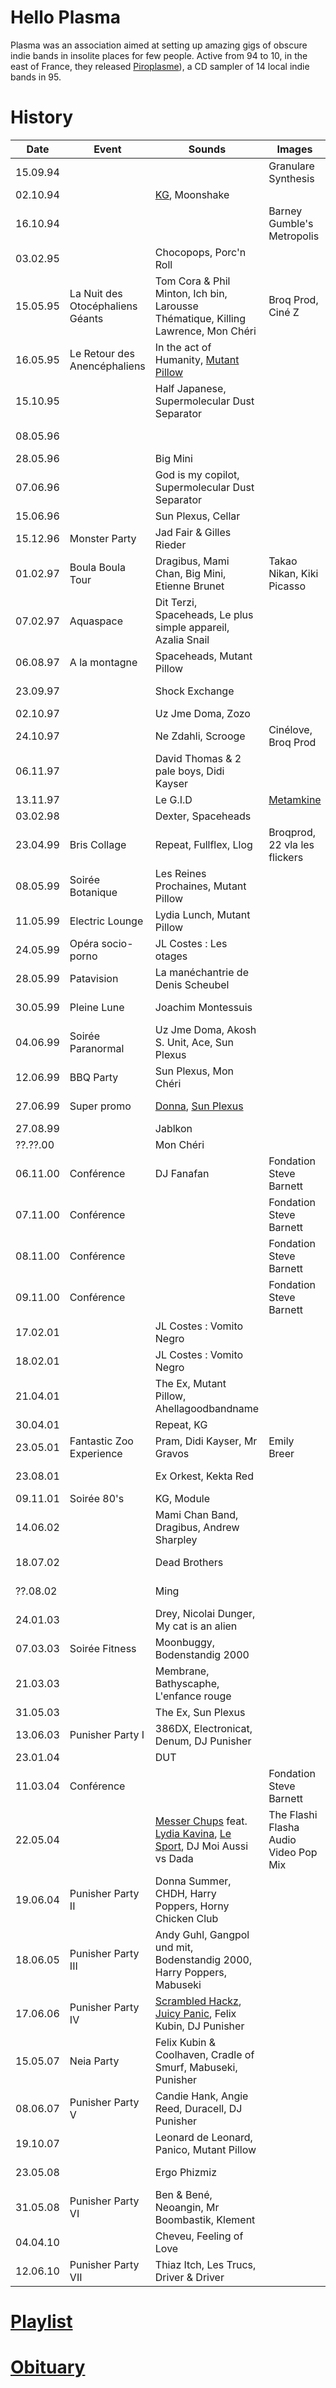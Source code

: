 # Hello Plasma
Plasma was an association aimed at setting up amazing gigs of obscure indie bands in insolite places for few people. Active from 94 to 10, in the east of France, they released <a href="https://mulhouse.github.io/piroplasme" target="_self">Piroplasme</a>), a CD sampler of 14 local indie bands in 95.

# History
| Date     | Event                            | Sounds                                                                               | Images                        | Action             | Venue                    | Town        |
|----------|----------------------------------|-----------------------------------------------------------------------------------|-------------------------------|--------------------|-------------------------|--------------|
| 15.09.94 |                                  |                                                                                   | Granulare Synthesis           |                    | Noumatrouff             | Mulhouse     |
| 02.10.94 |                                  | [KG](https://freekg.bandcamp.com), Moonshake                                                                     |                               |                    | Noumatrouff             | Mulhouse     |
| 16.10.94 |                                  |                                                                                   | Barney Gumble's Metropolis    |                    | Electropolis            | Mulhouse     |
| 03.02.95 |                                  | Chocopops, Porc'n Roll                                                            |                               |                    | Café Montaigne          | Mulhouse     |
| 15.05.95 | La Nuit des Otocéphaliens Géants | Tom Cora & Phil Minton, Ich bin, Larousse Thématique, Killing Lawrence, Mon Chéri | Broq Prod, Ciné Z             | Solos de salauds   | Noumatrouff             | Mulhouse     |
| 16.05.95 | Le Retour des Anencéphaliens     | In the act of Humanity, [Mutant Pillow](https://mulhouse.github.io/mutantpillow/)                                             |                               | Combat de Guitares | Planète Willerhof       | Mulhouse     |
| 15.10.95 |                                  | Half Japanese, Supermolecular Dust Separator                                      |                               |                    | Noumatrouff             | Mulhouse     |
| 08.05.96 |                                  |                                                                                   |                               | Combat de Guitares | Point Zéro              | Mulhouse     |
| 28.05.96 |                                  | Big Mini                                                                          |                               |                    |                         | Freiburg(de) |
| 07.06.96 |                                  | God is my copilot, Supermolecular Dust Separator                                  |                               |                    | Noumatrouff             | Mulhouse     |
| 15.06.96 |                                  | Sun Plexus, Cellar                                                                |                               |                    | Noumatrouff             | Mulhouse     |
| 15.12.96 | Monster Party                    | Jad Fair & Gilles Rieder                                                          |                               |                    | Cave Stoll              | Kaysersberg  |
| 01.02.97 | Boula Boula Tour                 | Dragibus, Mami Chan, Big Mini, Etienne Brunet                                     | Takao Nikan, Kiki Picasso     |                    | Noumatrouff             | Mulhouse     |
| 07.02.97 | Aquaspace                        | Dit Terzi, Spaceheads, Le plus simple appareil, Azalia Snail                      |                               |                    | Maison des associations | Colmar       |
| 06.08.97 | A la montagne                    | Spaceheads, Mutant Pillow                                                         |                               |                    | Chez Romain             | Labaroche    |
| 23.09.97 |                                  | Shock Exchange                                                                    |                               |                    | Atelier des anciens     | Colmar       |
| 02.10.97 |                                  | Uz Jme Doma, Zozo                                                                 |                               |                    | Molodoi                 | Strasbourg   |
| 24.10.97 |                                  | Ne Zdahli, Scrooge                                                                | Cinélove, Broq Prod           |                    | Noumatrouff             | Mulhouse     |
| 06.11.97 |                                  | David Thomas & 2 pale boys, Didi Kayser                                           |                               |                    | Bains                   | Kaysersberg  |
| 13.11.97 |                                  | Le G.I.D    | [Metamkine](http://metamkine.free.fr/)                 |                    | Noumatrouff          | Mulhouse |
| 03.02.98 |                                  | Dexter, Spaceheads                                                                |                               |                    | Noumatrouff             | Mulhouse     |
| 23.04.99 | Bris Collage                     | Repeat, Fullflex, Llog                                                            | Broqprod, 22 vla les flickers |                    | Manufacture             | Colmar       |
| 08.05.99 | Soirée Botanique                 | Les Reines Prochaines, Mutant Pillow                                              |                               |                    | Kraken                  | Colmar       |
| 11.05.99 | Electric Lounge                  | Lydia Lunch, Mutant Pillow                                                        |                               |                    | Noumatrouff             | Mulhouse     |
| 24.05.99 | Opéra socio-porno                | JL Costes : Les otages                                                            |                               |                    | Noumatrouff             | Mulhouse     |
| 28.05.99 | Patavision                       | La manéchantrie de Denis Scheubel                                                 |                               |                    | Chapelle St-Jean        | Mulhouse     |
| 30.05.99 | Pleine Lune                      | Joachim Montessuis                                                                |                               |                    | Chapelle St-Jean        | Mulhouse     |
| 04.06.99 | Soirée Paranormal                | Uz Jme Doma, Akosh S. Unit, Ace, Sun Plexus                                       |                               |                    | Noumatrouff             | Mulhouse     |
| 12.06.99 | BBQ Party                        | Sun Plexus, Mon Chéri                                                             |                               |                    | Glasgow bar             | Colmar       |
| 27.06.99 | Super promo                      | [Donna](https://plusriendenous.bandcamp.com/), [Sun Plexus](http://sunplexus2.free.fr/)                           |                               |                    | Chapelle St-Jean        | Mulhouse     |
| 27.08.99 |                                  | Jablkon                                                                           |                               |                    | Noumatrouff             | Mulhouse     |
| ??.??.00|                                  | Mon Chéri                                                                          |                               |                    | Poussin Vert             | Colmar     |
| 06.11.00 | Conférence                       | DJ Fanafan                                                                        | Fondation Steve Barnett       |                    | Ciné Bel-Air            | Mulhouse     |
| 07.11.00 | Conférence                       |                                                                                   | Fondation Steve Barnett       |                    | MAMC                    | Strasbourg   |
| 08.11.00 | Conférence                       |                                                                                   | Fondation Steve Barnett       |                    | Le Poussin Vert         | Colmar       |
| 09.11.00 | Conférence                       |                                                                                   | Fondation Steve Barnett       |                    | Troc Café, Strasbourg   | Strasbourg   |
| 17.02.01 |                                  | JL Costes : Vomito Negro                                                          |                               |                    | Lactina Labo            | Kehl         |
| 18.02.01 |                                  | JL Costes : Vomito Negro                                                          |                               |                    | Le Poussin Vert         | Colmar       |
| 21.04.01 |                                  | The Ex, Mutant Pillow, Ahellagoodbandname                                         |                               |                    | Kraken                  | Colmar       |
| 30.04.01 |                                  | Repeat, KG                                                                        |                               |                    | Kraken                  | Colmar       |
| 23.05.01 | Fantastic Zoo Experience         | Pram, Didi Kayser, Mr Gravos                                                      | Emily Breer                   |                    | Noumatrouff             | Mulhouse     |
| 23.08.01 |                                  | Ex Orkest, Kekta Red                                                              |                               |                    | Jazz à Mulhouse         | Mulhouse     |
| 09.11.01 | Soirée 80's                      | KG, Module                                                                        |                               |                    | Noumatrouff             | Mulhouse     |
| 14.06.02 |                                  | Mami Chan Band, Dragibus, Andrew Sharpley                                         |                               |                    | Noumatrouff             | Mulhouse     |
| 18.07.02 |                                  | Dead Brothers                                                                     |                               |                    | Parc Salvator           | Mulhouse     |
| ??.08.02 |                                  | Ming                                                                              |                               |                    | Poisson rouge            | Colmar     |
| 24.01.03 |                                  | Drey, Nicolai Dunger, My cat is an alien                                          |                               |                    | Grillen                 | Colmar       |
| 07.03.03 | Soirée Fitness                   | Moonbuggy, Bodenstandig 2000                                                      |                               | Fitness            | Grillen                 | Colmar       |
| 21.03.03 |                                  | Membrane, Bathyscaphe, L'enfance rouge                                            |                               |                    | Noumatrouff             | Mulhouse     |
| 31.05.03 |                                  | The Ex, Sun Plexus                                                                |                               |                    | Grillen                 | Colmar       |
| 13.06.03 | Punisher Party I                 | 386DX, Electronicat, Denum, DJ Punisher                                           |                               |                    | Noumatrouff             | Mulhouse     |
| 23.01.04 |                                  | DUT                                                                               |                               | Jim Whiting        | Tival                   | Kingersheim  |
| 11.03.04 | Conférence                       |                                                                                   | Fondation Steve Barnett       |                    | Tival                   | Kingersheim  |
| 22.05.04 |                        |[Messer Chups](https://messerchupsofficial.bandcamp.com/) feat. [Lydia Kavina](http://www.lydiakavina.com/), [Le Sport](http://junkiebrewster.free.fr/news0b.html), DJ Moi Aussi vs Dada| The Flashi Flasha Audio Video Pop Mix       |                    | Tival                   | Kingersheim  |
| 19.06.04 | Punisher Party II                | Donna Summer, CHDH, Harry Poppers, Horny Chicken Club                             |                               | Anne Zimmermann    | Noumatrouff             | Mulhouse     |
| 18.06.05 | Punisher Party III               | Andy Guhl, Gangpol und mit, Bodenstandig 2000, Harry Poppers, Mabuseki            |                               | Noumatrouff        | Mulhouse                |              |
| 17.06.06 | Punisher Party IV                | [Scrambled Hackz](https://www.youtube.com/watch?v=eRlhKaxcKpA), [Juicy Panic](https://www.youtube.com/watch?v=xZ3Vxiz1jkU), Felix Kubin, DJ Punisher                            |                               |                    | Noumatrouff             | Mulhouse     |
| 15.05.07 | Neia Party                       | Felix Kubin & Coolhaven, Cradle of Smurf, Mabuseki, Punisher                      |                               | Molodoi            | Strasbourg              |              |
| 08.06.07 | Punisher Party V                 | Candie Hank, Angie Reed, Duracell, DJ Punisher                                    |                               |                    | Noumatrouff             | Mulhouse     |
| 19.10.07 |                                  | Leonard de Leonard, Panico, Mutant Pillow                                         |                               |                    | Grillen                 | Colmar       |
| 23.05.08 |                                  | Ergo Phizmiz                                                                      |                               |                    | Le Poussin vert         | Colmar       |
| 31.05.08 | Punisher Party VI                | Ben & Bené, Neoangin, Mr Boombastik, Klement                                      |                               | Noumatrouff        | Mulhouse                |              |
| 04.04.10 |                                  | Cheveu, Feeling of Love                                                           |                               |                    | Grillen                 | Colmar       |
| 12.06.10 | Punisher Party VII               | Thiaz Itch, Les Trucs, Driver & Driver                                            |                               |                    | Noumatrouff             | Mulhouse     |

# [Playlist](https://www.youtube.com/playlist?list=PLbIbXFTzonurH8gzJmO6AMoy7ckYAErzD)
# [Obituary](https://github.com/mulhouse/piroplasme/releases/download/obituary/Perfuzz_n71_Plasma_1.mp3)

